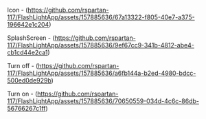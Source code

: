 
Icon - (https://github.com/rspartan-117/FlashLightApp/assets/157885636/67a13322-f805-40e7-a375-196642e1c204)

SplashScreen  - (https://github.com/rspartan-117/FlashLightApp/assets/157885636/9ef67cc9-341b-4812-abe4-cb1cd44e2ca1)

Turn off - (https://github.com/rspartan-117/FlashLightApp/assets/157885636/a6fb144a-b2ed-4980-bdcc-500ed0de929b)

Turn on - (https://github.com/rspartan-117/FlashLightApp/assets/157885636/70650559-034d-4c6c-86db-56766267c1ff)
